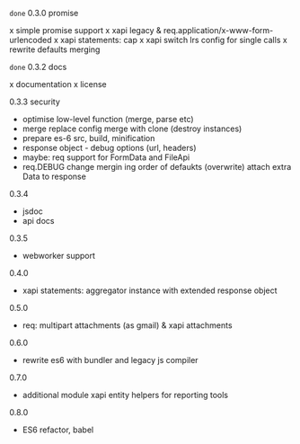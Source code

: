 `done` 0.3.0 promise

x simple promise support
x xapi legacy & req.application/x-www-form-urlencoded
x xapi statements: cap
x xapi switch lrs config for single calls
x rewrite defaults merging

`done` 0.3.2 docs

x documentation
x license

0.3.3 security

* optimise low-level function (merge, parse etc)
* merge replace config merge with clone (destroy instances)
* prepare es-6 src, build, minification
* response object - debug options (url, headers)
* maybe: req support for FormData and FileApi
* req.DEBUG change mergin ing order of defaukts (overwrite) attach extra Data to response

0.3.4

* jsdoc
* api docs

0.3.5

* webworker support

0.4.0

* xapi statements: aggregator instance with extended response object

0.5.0

* req: multipart attachments (as gmail) & xapi attachments

0.6.0

* rewrite es6 with bundler and legacy js compiler

0.7.0

* additional module xapi entity helpers for reporting tools

0.8.0

* ES6 refactor, babel
